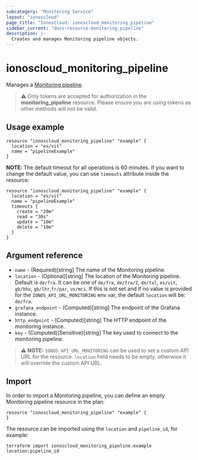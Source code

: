 ```yaml
---
subcategory: "Monitoring Service"
layout: "ionoscloud"
page_title: "IonosCloud: ionoscloud_monitoring_pipeline"
sidebar_current: "docs-resource-monitoring_pipeline"
description: |-
  Creates and manages Monitoring pipeline objects.
---
```


# ionoscloud_monitoring_pipeline

Manages a [Monitoring pipeline](https://docs.ionos.com/cloud/observability/monitoring-service).

> ⚠️  Only tokens are accepted for authorization in the **monitoring_pipeline** resource. Please ensure you are using tokens as other methods will not be valid.

## Usage example

```hcl
resource "ionoscloud_monitoring_pipeline" "example" {
  location = "es/vit"
  name = "pipelineExample"
}
```

**NOTE:** The default timeout for all operations is 60 minutes. If you want to change the default value, you can use `timeouts` attribute inside the resource:

```hcl
resource "ionoscloud_monitoring_pipeline" "example" {
  location = "es/vit"
  name = "pipelineExample"
  timeouts {
    create = "20m"
    read = "30s"
    update = "10m"
    delete = "10m"
  }
}
```

## Argument reference

* `name` - (Required)[string] The name of the Monitoring pipeline.
* `location` - (Optional)[string] The location of the Monitoring pipeline. Default is `de/fra`. It can be one of `de/fra`, `de/fra/2`, `de/txl`, `es/vit`, `gb/bhx`, `gb/lhr`,`fr/par`, `us/mci`. If this is not set and if no value is provided for the `IONOS_API_URL_MONITORING` env var, the default `location` will be: `de/fra`.
* `grafana_endpoint` - (Computed)[string] The endpoint of the Grafana instance.
* `http_endpoint` - (Computed)[string] The HTTP endpoint of the monitoring instance.
* `key` - (Computed)(Sensitive)[string] The key used to connect to the monitoring pipeline.

> **⚠ NOTE:** `IONOS_API_URL_MONITORING` can be used to set a custom API URL for the resource. `location` field needs to be empty, otherwise it will override the custom API URL.

## Import

In order to import a Monitoring pipeline, you can define an empty Monitoring pipeline resource in the plan:

```hcl
resource "ionoscloud_monitoring_pipeline" "example" {
}
```

The resource can be imported using the `location` and `pipeline_id`, for example:

```shell
terraform import ionoscloud_monitoring_pipeline.example location:pipeline_id
```